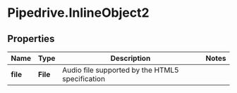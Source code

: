# Pipedrive.InlineObject2

## Properties

Name | Type | Description | Notes
------------ | ------------- | ------------- | -------------
**file** | **File** | Audio file supported by the HTML5 specification | 


